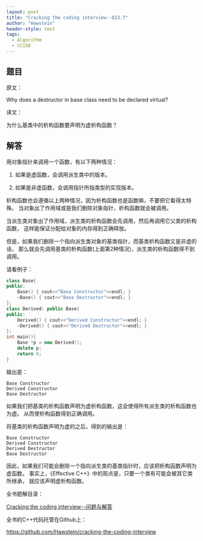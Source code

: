 ```yaml
---
layout: post
title: "Cracking the coding interview--Q13.7"
author: "Hawstein"
header-style: text
tags:
  - Algorithm
  - CC150
---
```


## 题目

原文：

Why does a destructor in base class need to be declared virtual?

译文：

为什么基类中的析构函数要声明为虚析构函数？

## 解答

用对象指针来调用一个函数，有以下两种情况：

1. 如果是虚函数，会调用派生类中的版本。

1. 如果是非虚函数，会调用指针所指类型的实现版本。

析构函数也会遵循以上两种情况，因为析构函数也是函数嘛，不要把它看得太特殊。
当对象出了作用域或是我们删除对象指针，析构函数就会被调用。

当派生类对象出了作用域，派生类的析构函数会先调用，然后再调用它父类的析构函数，
这样能保证分配给对象的内存得到正确释放。

但是，如果我们删除一个指向派生类对象的基类指针，而基类析构函数又是非虚的话，
那么就会先调用基类的析构函数(上面第2种情况)，派生类的析构函数得不到调用。

请看例子：

```cpp
class Base{
public:
    Base() { cout<<"Base Constructor"<<endl; }
    ~Base() { cout<<"Base Destructor"<<endl; }
};
class Derived: public Base{
public:
    Derived() { cout<<"Derived Constructor"<<endl; }
    ~Derived() { cout<<"Derived Destructor"<<endl; }
};
int main(){
    Base *p = new Derived();
    delete p;
    return 0;
}
```

输出是：

	Base Constructor
	Derived Constructor
	Base Destructor

如果我们把基类的析构函数声明为虚析构函数，这会使得所有派生类的析构函数也为虚。
从而使析构函数得到正确调用。

将基类的析构函数声明为虚的之后，得到的输出是：

	Base Constructor
	Derived Constructor
	Derived Destructor
	Base Destructor

因此，如果我们可能会删除一个指向派生类的基类指针时，应该把析构函数声明为虚函数。
事实上，《Effective C++》中的观点是，只要一个类有可能会被其它类所继承，
就应该声明虚析构函数。


全书题解目录：

[Cracking the coding interview--问题与解答](/2013/03/14/ctci-solutions-contents/)

全书的C++代码托管在Github上：

<https://github.com/Hawstein/cracking-the-coding-interview>

